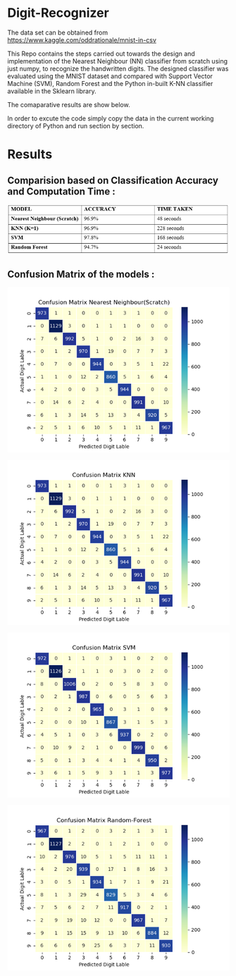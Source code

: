 # Digit-Recognizer

The data set can be obtained from https://www.kaggle.com/oddrationale/mnist-in-csv

This Repo contains the steps carried out towards  the design and  implementation of the Nearest Neighbour (NN) classifier from scratch using just numpy, to recognize the handwritten digits. The designed classifier was evaluated using the MNIST dataset and compared with Support Vector Machine (SVM), Random Forest and the Python in-built K-NN classifier available in the Sklearn library.

The comaparative results are show below.

In order to excute the code simply copy the data in the current working directory of Python and run section by section.

# Results

## Comparision based on Classification Accuracy and Computation Time :

![](Results/ComparisionT.PNG)

## Confusion Matrix of the models :
![](Results/NN(scratch).png)

![](Results/KNN.png)

![](Results/SVM.png)

![](Results/RF.png)





